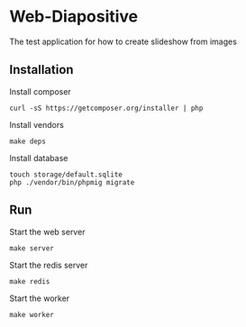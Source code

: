 # Web-Diapositive

The test application for how to create slideshow from images

## Installation

Install composer

	curl -sS https://getcomposer.org/installer | php
	
Install vendors

	make deps
	
Install database

	touch storage/default.sqlite
	php ./vendor/bin/phpmig migrate

## Run

Start the web server

	make server
	
Start the redis server

	make redis
	
Start the worker

	make worker
	
